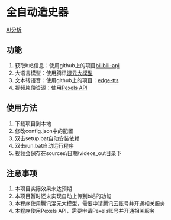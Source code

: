 # 全自动造史器

<a href='https://deepwiki.com/KanamiMiao/FreeAutoCreatVideosToBili'>AI分析</a>

## 功能
1. 获取b站信息：使用github上的项目<a href='https://github.com/Nemo2011/bilibili-api'>bilibili-api</a>
2. 大语言模型：使用腾讯<a href='https://console.cloud.tencent.com/hunyuan/start'>混元大模型</a>
3. 文本转语音：使用github上的项目：<a href='https://github.com/rany2/edge-tts'>edge-tts</a>
4. 视频片段资源：使用<a href='https://www.pexels.com/api/documentation/'>Pexels API</a>

## 使用方法

1. 下载项目到本地
2. 修改config.json中的配置
3. 双击setup.bat自动安装依赖
4. 双击run.bat自动运行程序
5. 视频会保存在sources\日期\videos_out目录下

## 注意事项

1. 本项目实际效果未达预期
2. 本项目暂时还未实现自动上传到b站的功能
3. 本程序使用腾讯混元大模型，需要申请腾讯云账号并开通相关服务
4. 本程序使用Pexels API，需要申请Pexels账号并开通相关服务

